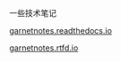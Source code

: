 一些技术笔记

[garnetnotes.readthedocs.io](http://garnetnotes.readthedocs.io/)


[garnetnotes.rtfd.io](http://garnetnotes.rtfd.io/)




<!--stackedit_data:
eyJoaXN0b3J5IjpbNDMxNjQ5MTg2XX0=
-->